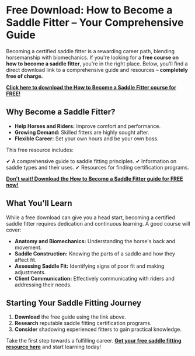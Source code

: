 # Free Download: How to Become a Saddle Fitter – Your Comprehensive Guide

Becoming a certified saddle fitter is a rewarding career path, blending horsemanship with biomechanics. If you're looking for a **free course on how to become a saddle fitter**, you're in the right place. Below, you'll find a direct download link to a comprehensive guide and resources – **completely free of charge.**

[**Click here to download the How to Become a Saddle Fitter course for FREE!**](https://udemywork.com/how-to-become-a-saddle-fitter)

## Why Become a Saddle Fitter?

*   **Help Horses and Riders:** Improve comfort and performance.
*   **Growing Demand:** Skilled fitters are highly sought after.
*   **Flexible Career:** Set your own hours and be your own boss.

This free resource includes:

✔ A comprehensive guide to saddle fitting principles.
✔ Information on saddle types and their uses.
✔ Resources for finding certification programs.

[**Don't wait! Download the How to Become a Saddle Fitter guide for FREE now!**](https://udemywork.com/how-to-become-a-saddle-fitter)

## What You'll Learn

While a free download can give you a head start, becoming a certified saddle fitter requires dedication and continuous learning. A good course will cover:

*   **Anatomy and Biomechanics:** Understanding the horse's back and movement.
*   **Saddle Construction:** Knowing the parts of a saddle and how they affect fit.
*   **Assessing Saddle Fit:** Identifying signs of poor fit and making adjustments.
*   **Client Communication:** Effectively communicating with riders and addressing their needs.

## Starting Your Saddle Fitting Journey

1.  **Download** the free guide using the link above.
2.  **Research** reputable saddle fitting certification programs.
3.  **Consider** shadowing experienced fitters to gain practical knowledge.

Take the first step towards a fulfilling career. **[Get your free saddle fitting resource here](https://udemywork.com/how-to-become-a-saddle-fitter)** and start learning today!
